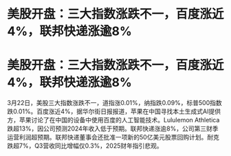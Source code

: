 # 美股开盘：三大指数涨跌不一，百度涨近4%，联邦快递涨逾8%

# 美股开盘：三大指数涨跌不一，百度涨近4%，联邦快递涨逾8%

3月22日，美股三大指数涨跌不一，道指涨0.01%，纳指跌0.09%，标普500指数跌0.01%。百度涨近4%，据华尔街日报报道，苹果在中国寻找本土生成式AI提供方，苹果讨论了在中国的设备中使用百度的人工智能技术。Lululemon
Athletica跌超13%，因公司预测2024年收入低于预期。联邦快递涨逾8%，公司第三财季运营利润超预期。联邦快递董事会还批准一项新的50亿美元股票回购计划。耐克跌超7%，Q3营收同比增幅仅0.3%，2025财年指引悲观。

